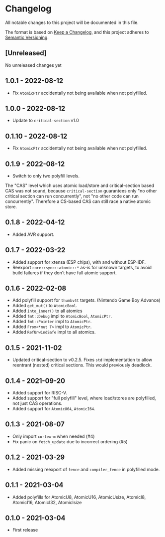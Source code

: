 # Changelog

All notable changes to this project will be documented in this file.

The format is based on [Keep a Changelog](https://keepachangelog.com/en/1.0.0/),
and this project adheres to [Semantic Versioning](https://semver.org/spec/v2.0.0.html).

## [Unreleased]

No unreleased changes yet

## 1.0.1 - 2022-08-12

- Fix `AtomicPtr` accidentally not being available when not polyfilled.

## 1.0.0 - 2022-08-12

- Update to `critical-section` v1.0

## 0.1.10 - 2022-08-12

- Fix `AtomicPtr` accidentally not being available when not polyfilled.

## 0.1.9 - 2022-08-12

- Switch to only two polyfill levels.

The "CAS" level which uses atomic load/store and critical-section based CAS was not
sound, because `critical-section` guarantees only "no other critical section can run concurrently",
not "no other code can run concurrently". Therefore a CS-based CAS can still race a native atomic store.

## 0.1.8 - 2022-04-12

- Added AVR support.

## 0.1.7 - 2022-03-22

- Added support for xtensa (ESP chips), with and without ESP-IDF.
- Reexport `core::sync::atomic::*` as-is for unknown targets, to avoid build failures if they don't have full atomic support.

## 0.1.6 - 2022-02-08

- Add polyfill support for `thumbv4t` targets. (Nintendo Game Boy Advance)
- Added `get_mut()` to `AtomicBool`.
- Added `into_inner()` to all atomics
- Added `fmt::Debug` impl to `AtomicBool`, `AtomicPtr`.
- Added `fmt::Pointer` impl to `AtomicPtr`.
- Added `From<*mut T>` impl to `AtomicPtr`.
- Added `RefUnwindSafe` impl to all atomics.

## 0.1.5 - 2021-11-02

- Updated critical-section to v0.2.5. Fixes `std` implementation to allow reentrant (nested) critical sections. This would previously deadlock.

## 0.1.4 - 2021-09-20

- Added support for RISC-V.
- Added support for "full polyfill" level, where load/stores are polyfilled, not just CAS operations.
- Added support for `AtomicU64`, `AtomicI64`.

## 0.1.3 - 2021-08-07

- Only import `cortex-m` when needed (#4)
- Fix panic on `fetch_update` due to incorrect ordering (#5)

## 0.1.2 - 2021-03-29

- Added missing reexport of `fence` and `compiler_fence` in polyfilled mode.

## 0.1.1 - 2021-03-04

- Added polyfills for AtomicU8, AtomicU16, AtomicUsize, AtomicI8, AtomicI16, AtomicI32, AtomicIsize

## 0.1.0 - 2021-03-04

- First release
